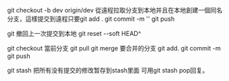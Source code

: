 git checkout -b dev origin/dev 
從遠程拉取分支到本地并且在本地創建一個同名分支，這樣提交到遠程只要git add . git commit -m '' git push

git 撤回上一次提交到本地
git reset --soft HEAD^

git checkout 當前分支
git pull
git merge 要合并的分支
git add.
git commit -m
git push

git stash 把所有没有提交的修改暂存到stash里面  可用git stash pop回复。